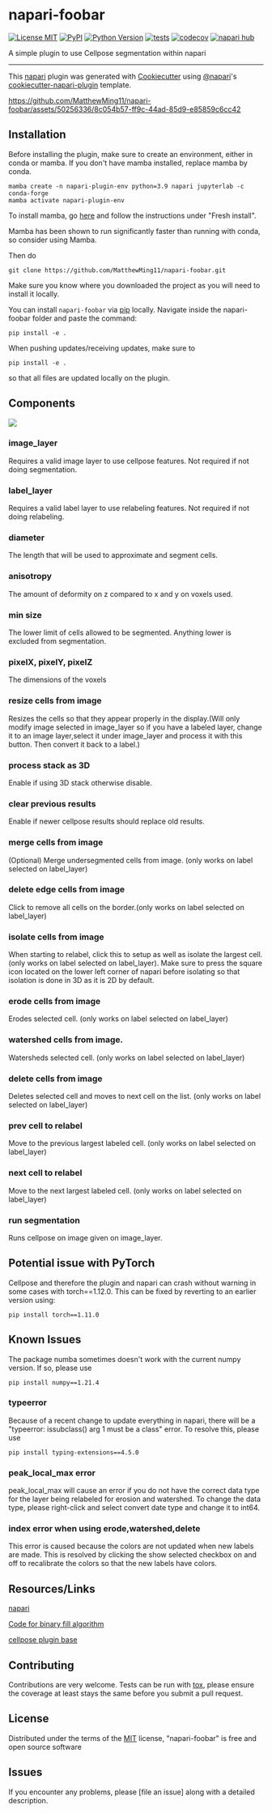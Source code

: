 # napari-foobar

[![License MIT](https://img.shields.io/pypi/l/napari-foobar.svg?color=green)](https://github.com/githubuser/napari-foobar/raw/main/LICENSE)
[![PyPI](https://img.shields.io/pypi/v/napari-foobar.svg?color=green)](https://pypi.org/project/napari-foobar)
[![Python Version](https://img.shields.io/pypi/pyversions/napari-foobar.svg?color=green)](https://python.org)
[![tests](https://github.com/githubuser/napari-foobar/workflows/tests/badge.svg)](https://github.com/githubuser/napari-foobar/actions)
[![codecov](https://codecov.io/gh/githubuser/napari-foobar/branch/main/graph/badge.svg)](https://codecov.io/gh/githubuser/napari-foobar)
[![napari hub](https://img.shields.io/endpoint?url=https://api.napari-hub.org/shields/napari-foobar)](https://napari-hub.org/plugins/napari-foobar)

A simple plugin to use Cellpose segmentation within napari

----------------------------------

This [napari] plugin was generated with [Cookiecutter] using [@napari]'s [cookiecutter-napari-plugin] template.


https://github.com/MatthewMing11/napari-foobar/assets/50256336/8c054b57-ff9c-44ad-85d9-e85859c6cc42


<!--
Don't miss the full getting started guide to set up your new package:
https://github.com/napari/cookiecutter-napari-plugin#getting-started

and review the napari docs for plugin developers:
https://napari.org/stable/plugins/index.html
-->

## Installation

Before installing the plugin, make sure to create an environment, either in conda or mamba.
If you don't have mamba installed, replace mamba by conda.
    
    mamba create -n napari-plugin-env python=3.9 napari jupyterlab -c conda-forge
    mamba activate napari-plugin-env

To install mamba, go [here](https://mamba.readthedocs.io/en/latest/installation.html) and follow the instructions under "Fresh install".

Mamba has been shown to run significantly faster than running with conda, so consider using Mamba.

Then do

    git clone https://github.com/MatthewMing11/napari-foobar.git

Make sure you know where you downloaded the project as you will need to install it locally.

You can install `napari-foobar` via [pip] locally. Navigate inside the napari-foobar folder and paste the command:

    pip install -e .

When pushing updates/receiving updates, make sure to 

    pip install -e .

so that all files are updated locally on the plugin.

## Components
![](https://github.com/MatthewMing11/napari-foobar/blob/main/record.gif)
### image_layer

Requires a valid image layer to use cellpose features. Not required if not doing segmentation.

### label_layer

Requires a valid label layer to use relabeling features. Not required if not doing relabeling.

### diameter

The length that will be used to approximate and segment cells.

### anisotropy

The amount of deformity on z compared to x and y on voxels used.

### min size

The lower limit of cells allowed to be segmented. Anything lower is excluded from segmentation.

### pixelX, pixelY, pixelZ

The dimensions of the voxels

### resize cells from image

Resizes the cells so that they appear properly in the display.(Will only modify image selected in image_layer so if you have a labeled layer, change it to an image layer,select it under image_layer and process it with this button. Then convert it back to a label.)

### process stack as 3D

Enable if using 3D stack otherwise disable.

### clear previous results

Enable if newer cellpose results should replace old results.

### merge cells from image

(Optional) Merge undersegmented cells from image. (only works on label selected on label_layer)

### delete edge cells from image

Click to remove all cells on the border.(only works on label selected on label_layer)

### isolate cells from image

When starting to relabel, click this to setup as well as isolate the largest cell. (only works on label selected on label_layer). Make sure to press the square icon located on the lower left corner of napari before isolating so that isolation is done in 3D as it is 2D by default. 

### erode cells from image

Erodes selected cell. (only works on label selected on label_layer)

### watershed cells from image.

Watersheds selected cell. (only works on label selected on label_layer)

### delete cells from image

Deletes selected cell and moves to next cell on the list. (only works on label selected on label_layer)

### prev cell to relabel

Move to the previous largest labeled cell. (only works on label selected on label_layer)

### next cell to relabel

Move to the next largest labeled cell. (only works on label selected on label_layer)

### run segmentation

Runs cellpose on image given on image_layer.

## Potential issue with PyTorch

Cellpose and therefore the plugin and napari can crash without warning in some cases with torch==1.12.0. This can be fixed by reverting to an earlier version using:

    pip install torch==1.11.0

## Known Issues

The package numba sometimes doesn't work with the current numpy version. If so, please use

    pip install numpy==1.21.4

### typeerror
Because of a recent change to update everything in napari, there will be a "typeerror: issubclass() arg 1 must be a class" error. To resolve this, please use

    pip install typing-extensions==4.5.0

### peak_local_max error
peak_local_max will cause an error if you do not have the correct data type for the layer being relabeled for erosion and watershed. To change the data type, please right-click and select convert date type and change it to int64.

### index error when using erode,watershed,delete
This error is caused because the colors are not updated when new labels are made. This is resolved by clicking the show selected checkbox on and off to recalibrate the colors so that the new labels have colors.

## Resources/Links

[napari](https://napari.org/stable/)

[Code for binary fill algorithm](https://github.com/imagej/ImageJ/blob/master/ij/plugin/filter/Binary.java)

[cellpose plugin base](https://github.com/MouseLand/cellpose-napari)

## Contributing

Contributions are very welcome. Tests can be run with [tox], please ensure
the coverage at least stays the same before you submit a pull request.

## License

Distributed under the terms of the [MIT] license,
"napari-foobar" is free and open source software

## Issues

If you encounter any problems, please [file an issue] along with a detailed description.

[napari]: https://github.com/napari/napari
[Cookiecutter]: https://github.com/audreyr/cookiecutter
[@napari]: https://github.com/napari
[MIT]: http://opensource.org/licenses/MIT
[BSD-3]: http://opensource.org/licenses/BSD-3-Clause
[GNU GPL v3.0]: http://www.gnu.org/licenses/gpl-3.0.txt
[GNU LGPL v3.0]: http://www.gnu.org/licenses/lgpl-3.0.txt
[Apache Software License 2.0]: http://www.apache.org/licenses/LICENSE-2.0
[Mozilla Public License 2.0]: https://www.mozilla.org/media/MPL/2.0/index.txt
[cookiecutter-napari-plugin]: https://github.com/napari/cookiecutter-napari-plugin

[napari]: https://github.com/napari/napari
[tox]: https://tox.readthedocs.io/en/latest/
[pip]: https://pypi.org/project/pip/
[PyPI]: https://pypi.org/
